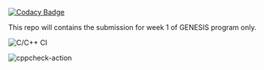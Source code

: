 
[![Codacy Badge](https://api.codacy.com/project/badge/Grade/b8466d69f3a247b8940bddbdcd66bff2)](https://app.codacy.com/manual/99002591/genesis_week1?utm_source=github.com&utm_medium=referral&utm_content=99002591/genesis_week1&utm_campaign=Badge_Grade_Dashboard)

This repo will contains the submission for week 1 of GENESIS program only.

![C/C++ CI](https://github.com/99002591/genesis_week1/workflows/C/C++%20CI/badge.svg)

![cppcheck-action](https://github.com/99002591/genesis_week1/workflows/cppcheck-action/badge.svg)